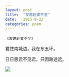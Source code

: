 ```yaml
---
layout: post
title:  "友邀赴宴不至"
date:   2015-8-22
categories: poem
---
```

`《友邀赴宴不至》`

君住南城边，我在东五环。

日日思君不见君，只因路途远。

<!--more-->

![]({{site.url}}/Images/11.png)

<script>
  (function(i,s,o,g,r,a,m){i['GoogleAnalyticsObject']=r;i[r]=i[r]||function(){
  (i[r].q=i[r].q||[]).push(arguments)},i[r].l=1*new Date();a=s.createElement(o),
  m=s.getElementsByTagName(o)[0];a.async=1;a.src=g;m.parentNode.insertBefore(a,m)
  })(window,document,'script','https://www.google-analytics.com/analytics.js','ga');

  ga('create', 'UA-85986843-1', 'auto');
  ga('send', 'pageview');

</script>